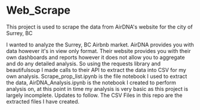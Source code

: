 # Web_Scrape
This project is used to scrape the data from AirDNA's website for the city of Surrey, BC

I wanted to analyze the Surrey, BC Airbnb market. AirDNA provides you with data however it's in view only format. Their website provides you with their own dashboards and reports however it does not allow you to aggregate and do any detailed analysis. So using the requests library and beautifulsoup I made calls to their API to extract the data into CSV for my own analysis. Scrape_prop_list.ipynb is the file notebook I used to extract the data, AirDNA_Analysis.ipynb is the notebook I created to perform analysis on, at this point in time my analysis is very basic as this project is largely incomplete. Updates to follow. The CSV Files in this repo are the extracted files I have created.


